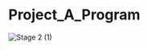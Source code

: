 # Project_A_Program
![Stage 2 (1)](https://github.com/PloVe-D/Project_A_Program/assets/153010948/166d7ad1-7d96-4352-812e-5645fd6414c7)

